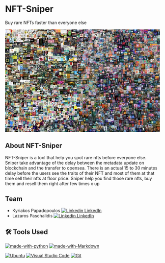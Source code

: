 # NFT-Sniper
Buy rare NFTs faster than everyone else

<div style="text-align:center"><img src="./Assets/Beeple-nft.png" /></div>




## About NFT-Sniper

NFT-Sniper is a tool that help you spot rare nfts before everyone else. Sniper take advantage of the delay between the metadata update on blockchain and the transfer to opensea. There is an actual 15 to 30 minutes delay before the users see the traits of their NFT and most of them at that time sell their nfts at floor price. Sniper help you find those rare nfts, buy them and resell them right after few times x up 


## Team 

* Kyriakos Papadopoulos [![Linkedin](https://i.stack.imgur.com/gVE0j.png) LinkedIn](https://www.linkedin.com/in/kyriakos-papadopoulos-0295461a0/)
* Lazaros Paschalidis [![Linkedin](https://i.stack.imgur.com/gVE0j.png) LinkedIn](https://www.linkedin.com/in/lazaros-paschalidis-6a5074118/)

## 🛠️ Tools Used

[![made-with-python](https://img.shields.io/badge/Made%20with-Python-1f425f.svg)](https://www.python.org/) 
[![made-with-Markdown](https://img.shields.io/badge/Made%20with-Markdown-1f425f.svg)](http://commonmark.org)
<p>
  

   <a href="https://ubuntu.com/"><img alt="Ubuntu" src="https://img.shields.io/badge/Ubuntu-dd4814.svg?logo=ubuntu&logoColor=white"></a>
    <a href="https://code.visualstudio.com/"><img alt="Visual Studio Code" src="https://img.shields.io/badge/Visual%20Studio%20Code-4db3f3.svg?logo=visual-studio-code&logoColor=white"></a>
    <a href="https://git-scm.com/"><img alt="Git" src="https://img.shields.io/badge/Git-F05033.svg?logo=git&logoColor=white"></a>
   
